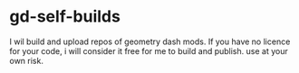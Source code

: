 # gd-self-builds
I wil build and upload repos of geometry dash mods. If you have no licence for your code, i will consider it free for me to build and publish. use at your own risk.
